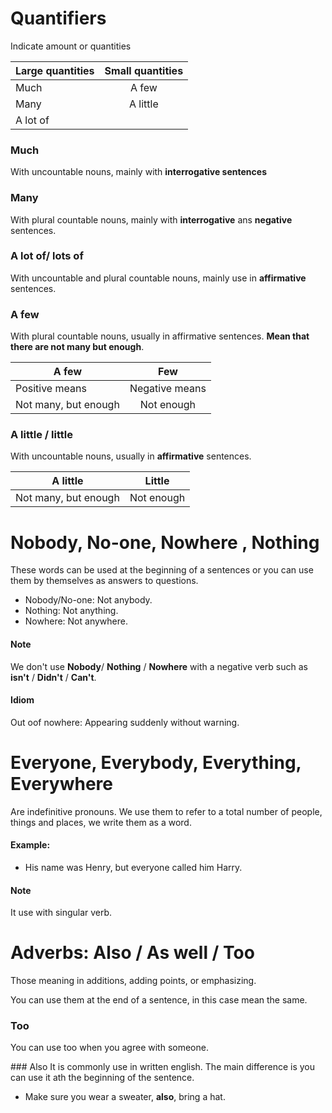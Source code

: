# Quantifiers

Indicate amount or quantities

|Large quantities|Small quantities|
|----------|:-------------:|
| Much | A few |
| Many | A little |
| A lot of | |


### Much
With uncountable nouns, mainly with **interrogative sentences**

### Many
With plural countable nouns, mainly with **interrogative** ans **negative** sentences.


### A lot of/ lots of
With uncountable and plural countable nouns, mainly use in **affirmative** sentences.

### A few
With plural countable nouns, usually in affirmative sentences. **Mean that there are not many but enough**.

| A few | Few |
|----------|:-------------:|
| Positive means | Negative means |
| Not many, but enough | Not enough |

### A little / little

With uncountable nouns, usually in **affirmative** sentences.

| A little | Little |
|----------|:-------------:|
| Not many, but enough | Not enough |


# Nobody, No-one, Nowhere , Nothing
These words can be used at the beginning of a sentences or you can use them by themselves as answers to questions.   

* Nobody/No-one: Not anybody.
* Nothing: Not anything.
* Nowhere: Not anywhere.

#### Note
We don't use **Nobody**/ **Nothing** / **Nowhere**  with a negative verb such as **isn't** / **Didn't** / **Can't**.

#### Idiom
Out oof nowhere: Appearing suddenly without warning.


# Everyone, Everybody, Everything, Everywhere
Are indefinitive pronouns.
We use them to refer to a total number of people, things and places, we write them as a word.

#### Example:
* His name was Henry, but everyone called him Harry.

#### Note
It use with singular verb.



# Adverbs: Also / As well / Too
Those meaning in additions, adding points, or emphasizing.

You can use them at the end of a sentence, in this case mean the same.

### Too
You can use too when you agree with someone.

### Also
It is commonly use in written english. The main difference is you can use it ath the beginning of the sentence.

* Make sure you wear a sweater, **also**, bring a hat.







